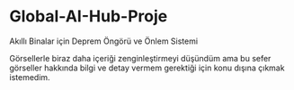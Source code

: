 # Global-AI-Hub-Proje
Akıllı Binalar için Deprem Öngörü ve Önlem Sistemi

Görsellerle biraz daha içeriği zenginleştirmeyi düşündüm ama bu sefer görseller hakkında bilgi ve detay vermem gerektiği için konu dışına çıkmak istemedim. 
